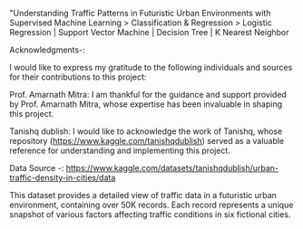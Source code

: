 "Understanding Traffic Patterns in Futuristic Urban Environments with Supervised Machine Learning > Classification & Regression > Logistic Regression | Support Vector Machine | Decision Tree | K Nearest Neighbor

Acknowledgments-:

I would like to express my gratitude to the following individuals and sources for their contributions to this project:

Prof. Amarnath Mitra: I am thankful for the guidance and support provided by Prof. Amarnath Mitra, whose expertise has been invaluable in shaping this project.

Tanishq dublish: I would like to acknowledge the work of Tanishq, whose repository (https://www.kaggle.com/tanishqdublish) served as a valuable reference for understanding and implementing this project.

Data Source -: https://www.kaggle.com/datasets/tanishqdublish/urban-traffic-density-in-cities/data

This dataset provides a detailed view of traffic data in a futuristic urban environment, containing over 50K records. Each record represents a unique snapshot of various factors affecting traffic conditions in six fictional cities.
